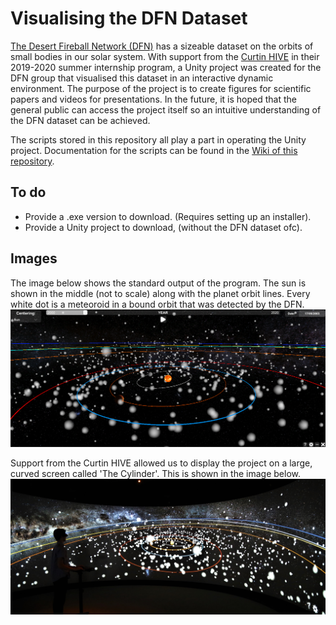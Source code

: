 # Visualising the DFN Dataset
[The Desert Fireball Network (DFN)](http://fireballsinthesky.com.au/) has a sizeable dataset on the orbits of small bodies in our solar system. With support from the [Curtin HIVE](https://humanities.curtin.edu.au/research/centres-institutes-groups/hive/) in their 2019-2020 summer internship program, a Unity project was created for the DFN group that visualised this dataset in an interactive dynamic environment. The purpose of the project is to create figures for scientific papers and videos for presentations. In the future, it is hoped that the general public can access the project itself so an intuitive understanding of the DFN dataset can be achieved.

The scripts stored in this repository all play a part in operating the Unity project. Documentation for the scripts can be found in the [Wiki of this repository](https://github.com/MitchOSully/Visualising-the-DFN-Dataset/wiki). 

## To do
* Provide a .exe version to download. (Requires setting up an installer).
* Provide a Unity project to download, (without the DFN dataset ofc).

## Images
The image below shows the standard output of the program. The sun is shown in the middle (not to scale) along with the planet orbit lines. Every white dot is a meteoroid in a bound orbit that was detected by the DFN.
![](Images/Normal%20Gameplay.PNG)

Support from the Curtin HIVE allowed us to display the project on a large, curved screen called 'The Cylinder'. This is shown in the image below.
![](Images/Project%20on%20the%20HIVE%20Cylinder.jpg)
